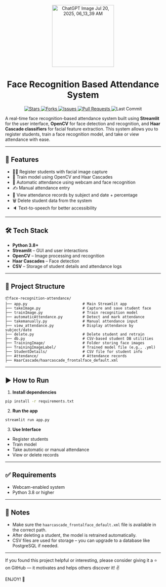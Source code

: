 <p align="center">
  <img width="200" height="200" alt="ChatGPT Image Jul 20, 2025, 06_13_39 AM" src="https://github.com/user-attachments/assets/a9397cd9-d3ab-4925-aadc-c42f51115fdc" />
</p>

<h1 align="center">
  Face Recognition Based Attendance System
</h1>

<p align="center">
  <a href="https://github.com/iam-salma/face-recognition-attendance-system/stargazers">
    <img src="https://img.shields.io/github/stars/iam-salma/face-recognition-attendance-system?style=social" alt="Stars"/>
  </a>
  <a href="https://github.com/iam-salma/face-recognition-attendance-system/fork">
    <img src="https://img.shields.io/github/forks/iam-salma/face-recognition-attendance-system?style=social" alt="Forks"/>
  </a>
  <a href="https://github.com/iam-salma/face-recognition-attendance-system/issues">
    <img src="https://img.shields.io/github/issues/iam-salma/face-recognition-attendance-system" alt="Issues"/>
  </a>
  <a href="https://github.com/iam-salma/face-recognition-attendance-system/pulls">
    <img src="https://img.shields.io/github/issues-pr/iam-salma/face-recognition-attendance-system" alt="Pull Requests"/>
  </a>
  <img src="https://img.shields.io/github/last-commit/iam-salma/face-recognition-attendance-system" alt="Last Commit"/>
</p>

A real-time face recognition-based attendance system built using **Streamlit** for the user interface, **OpenCV** for face detection and recognition, and **Haar Cascade classifiers** for facial feature extraction. This system allows you to register students, train a face recognition model, and take or view attendance with ease.

---

## 🚀 Features

- 🧑‍🎓 Register students with facial image capture
- 🧠 Train model using OpenCV and Haar Cascades
- 🤖 Automatic attendance using webcam and face recognition
- ✍️ Manual attendance entry
- 📅 View attendance records by subject and date + percentage
- 🗑️ Delete student data from the system
- 🔈 Text-to-speech for better accessibility

---

## 🛠️ Tech Stack

- **Python 3.8+**
- **Streamlit** – GUI and user interactions
- **OpenCV** – Image processing and recognition
- **Haar Cascades** – Face detection
- **CSV** – Storage of student details and attendance logs

---

## 📁 Project Structure

```
📦face-recognition-attendance/
├── app.py                         # Main Streamlit app
├── takeImage.py                   # Capture and save student face
├── trainImage.py                  # Train recognition model
├── automaticAttendance.py         # Detect and mark attendance
├── takemanually.py                # Manual attendance input
├── view_attendance.py             # Display attendance by subject/date
├── delete.py                      # Delete student and retrain
├── db.py                          # CSV-based student DB utilities
├── TrainingImage/                 # Folder storing face images
├── TrainingImageLabel/            # Trained model file (e.g., .yml)
├── StudentDetails/                # CSV file for student info
├── Attendance/                    # Attendance records
├── HaarCascade/haarcascade_frontalface_default.xml
```

---

## ▶️ How to Run

1. **Install dependencies**
```bash
pip install -r requirements.txt
```

2. **Run the app**
```bash
streamlit run app.py
```

3. **Use Interface**
- Register students
- Train model
- Take automatic or manual attendance
- View or delete records

---

## ✅ Requirements

- Webcam-enabled system
- Python 3.8 or higher

---

## 📌 Notes

- Make sure the `haarcascade_frontalface_default.xml` file is available in the correct path.
- After deleting a student, the model is retrained automatically.
- CSV files are used for storage – you can upgrade to a database like PostgreSQL if needed.

---

If you found this project helpful or interesting, please consider giving it a ⭐️ on GitHub — it motivates and helps others discover it! ✌️

ENJOY! 🎉
